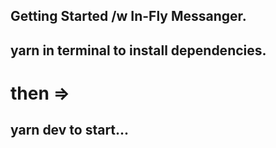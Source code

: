 ## Getting Started /w In-Fly Messanger.

## yarn in terminal to install dependencies.
# then => 
## yarn dev to start...
